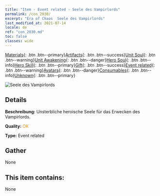 ```yaml
---
title: "Item - Event related - Seele des Vampirlords"
permalink: /con_2030/
excerpt: "Era of Chaos  Seele des Vampirlords"
last_modified_at: 2021-07-14
locale: de
ref: "con_2030.md"
toc: false
classes: wide
---
```

 [Materials](/ItemsDE/){: .btn .btn--primary}[Artifacts](/ItemsDE/Artifacts/){: .btn .btn--success}[Unit Soul](/ItemsDE/UnitSoul/){: .btn .btn--warning}[Unit Awakening](/ItemsDE/UnitAwakening/){: .btn .btn--danger}[Hero Soul](/ItemsDE/HeroSoul/){: .btn .btn--info}[Hero Skill](/ItemsDE/HeroSkill/){: .btn .btn--primary}[Gift](/ItemsDE/Gift/){: .btn .btn--success}[Event related](/ItemsDE/Events/){: .btn .btn--warning}[Avatars](/ItemsDE/Avatars/){: .btn .btn--danger}[Consumables](/ItemsDE/Consumables/){: .btn .btn--info}[Unknown](/ItemsDE/Unknown/){: .btn .btn--primary}

 ![Seele des Vampirlords](/images/t/juexing_304.png)

## Details
 **Beschreibung:** Unsterbliche heroische Seele für das Erwecken des Vampirlords.

 **Quality:** <span style="color: #FF8C00">OK</span>

 **Type:** Event related

## Gather

  None

## This item contains:

  None


